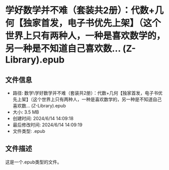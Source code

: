 ﻿# 学好数学并不难（套装共2册）：代数+几何【独家首发，电子书优先上架】（这个世界上只有两种人，一种是喜欢数学的，另一种是不知道自己喜欢数... (Z-Library).epub

## 文件信息
- 路径: 数学\学好数学并不难（套装共2册）：代数+几何【独家首发，电子书优先上架】（这个世界上只有两种人，一种是喜欢数学的，另一种是不知道自己喜欢数... (Z-Library).epub
- 大小: 3.5 MB
- 创建时间: 2024/6/14 14:09:18
- 最后修改时间: 2024/6/14 14:09:19
- 文件类型: .epub

## 文件描述
这是一个.epub类型的文件。

